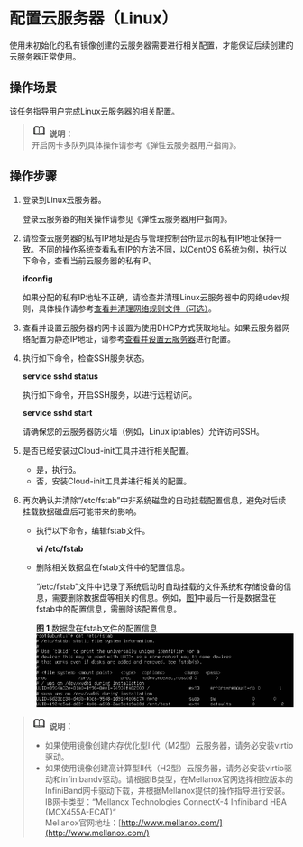 # 配置云服务器（Linux）<a name="ZH-CN_TOPIC_0030713195"></a>

使用未初始化的私有镜像创建的云服务器需要进行相关配置，才能保证后续创建的云服务器正常使用。

## 操作场景<a name="section227620361544"></a>

该任务指导用户完成Linux云服务器的相关配置。

>![](public_sys-resources/icon-note.gif) **说明：**   
>开启网卡多队列具体操作请参考《弹性云服务器用户指南》。  

## 操作步骤<a name="zh-cn_topic_0029343617_sc687058f45ce495ca7025656d77764a6"></a>

1.  登录到Linux云服务器。

    登录云服务器的相关操作请参见《弹性云服务器用户指南》。


1.  请检查云服务器的私有IP地址是否与管理控制台所显示的私有IP地址保持一致。不同的操作系统查看私有IP的方法不同，以CentOS 6系统为例，执行以下命令，查看当前云服务器的私有IP。

    **ifconfig**

    如果分配的私有IP地址不正确，请检查并清理Linux云服务器中的网络udev规则，具体操作请参考[查看并清理网络规则文件（可选）](查看并清理网络规则文件（可选）.md)。

2.  查看并设置云服务器的网卡设置为使用DHCP方式获取地址。如果云服务器网络配置为静态IP地址，请参考[查看并设置云服务器](查看并设置云服务器.md)进行配置。
3.  执行如下命令，检查SSH服务状态。

    **service sshd status**

    执行如下命令，开启SSH服务，以进行远程访问。

    **service sshd start**

    请确保您的云服务器防火墙（例如，Linux iptables）允许访问SSH。

4.  是否已经安装过Cloud-init工具并进行相关配置。
    -   是，执行[6](#zh-cn_topic_0029343617_li64998453175637)。
    -   否，安装Cloud-init工具并进行相关的配置。

5.  <a name="zh-cn_topic_0029343617_li64998453175637"></a>再次确认并清除“/etc/fstab”中非系统磁盘的自动挂载配置信息，避免对后续挂载数据磁盘后可能带来的影响。
    -   执行以下命令，编辑fstab文件。

        **vi /etc/fstab**


    -   删除相关数据盘在fstab文件中的配置信息。

        “/etc/fstab”文件中记录了系统启动时自动挂载的文件系统和存储设备的信息，需要删除数据盘等相关的信息。例如，[图1](#zh-cn_topic_0029343617_fig37197876175731)中最后一行是数据盘在fstab中的配置信息，需删除该配置信息。

        **图 1**  数据盘在fstab文件的配置信息<a name="zh-cn_topic_0029343617_fig37197876175731"></a>  
        ![](figures/数据盘在fstab文件的配置信息.png "数据盘在fstab文件的配置信息")




>![](public_sys-resources/icon-note.gif) **说明：**   
>-   如果使用镜像创建内存优化型II代（M2型）云服务器，请务必安装virtio驱动。  
>-   如果使用镜像创建高计算型II代（H2型）云服务器，请务必安装virtio驱动和infinibandv驱动。请根据IB类型，在Mellanox官网选择相应版本的InfiniBand网卡驱动下载，并根据Mellanox提供的操作指导进行安装。  
>    IB网卡类型：“Mellanox Technologies ConnectX-4 Infiniband HBA \(MCX455A-ECAT\)“  
>    Mellanox官网地址：[http://www.mellanox.com/](http://www.mellanox.com/)  


